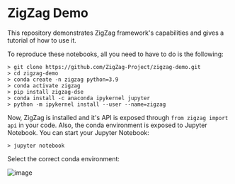 # ZigZag Demo

This repository demonstrates ZigZag framework's capabilities and gives a tutorial of how to use it.

To reproduce these notebooks, all you need to have to do is the following:

```
> git clone https://github.com/ZigZag-Project/zigzag-demo.git
> cd zigzag-demo
> conda create -n zigzag python=3.9
> conda activate zigzag
> pip install zigzag-dse
> conda install -c anaconda ipykernel jupyter
> python -m ipykernel install --user --name=zigzag
```

Now, ZigZag is installed and it's API is exposed through `from zigzag import api` in your code. Also, the conda environment is exposed to Jupyter Notebook.
You can start your Jupyter Notebook:

```
> jupyter notebook
```

Select the correct conda environment:

![image](https://user-images.githubusercontent.com/55059827/217651717-5370259d-a47a-46a8-b703-3292fefd65dc.png)
